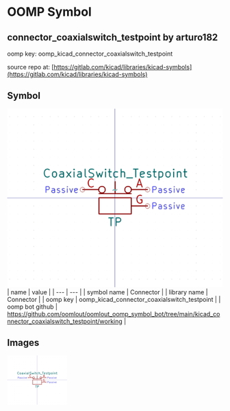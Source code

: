 # OOMP Symbol  
## connector_coaxialswitch_testpoint  by arturo182  
  
oomp key: oomp_kicad_connector_coaxialswitch_testpoint  
  
source repo at: [https://gitlab.com/kicad/libraries/kicad-symbols](https://gitlab.com/kicad/libraries/kicad-symbols)  
## Symbol  
  
[![working.png](working_600.png)](working.png)  
| name | value | 
| --- | --- | 
| symbol name | Connector | 
| library name | Connector | 
| oomp key | oomp_kicad_connector_coaxialswitch_testpoint | 
| oomp bot github | https://github.com/oomlout/oomlout_oomp_symbol_bot/tree/main/kicad_connector_coaxialswitch_testpoint/working | 
## Images  
  
[![working.png](working_140.png)](working.png)  
